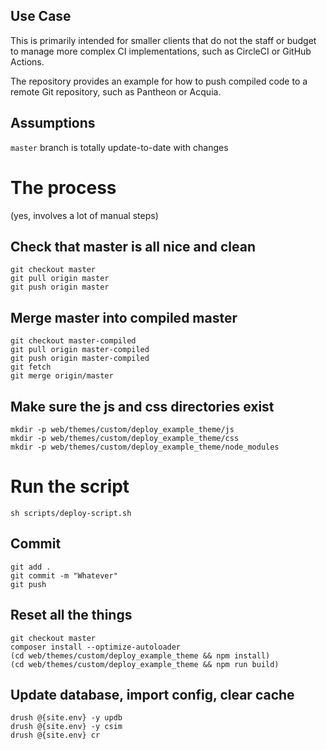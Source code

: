 ## Use Case
This is primarily intended for smaller clients that do not the staff or budget
to manage more complex CI implementations, such as CircleCI or GitHub Actions.

The repository provides an example for how to push compiled code to a remote
Git repository, such as Pantheon or Acquia.

## Assumptions
`master` branch is totally update-to-date with changes

# The process
(yes, involves a lot of manual steps)

## Check that master is all nice and clean
```
git checkout master
git pull origin master
git push origin master
```

## Merge master into compiled master
```
git checkout master-compiled
git pull origin master-compiled
git push origin master-compiled
git fetch
git merge origin/master
```

## Make sure the js and css directories exist
```
mkdir -p web/themes/custom/deploy_example_theme/js
mkdir -p web/themes/custom/deploy_example_theme/css
mkdir -p web/themes/custom/deploy_example_theme/node_modules
```

# Run the script
```
sh scripts/deploy-script.sh
```

## Commit
```
git add .
git commit -m "Whatever"
git push
```

## Reset all the things
```
git checkout master
composer install --optimize-autoloader
(cd web/themes/custom/deploy_example_theme && npm install)
(cd web/themes/custom/deploy_example_theme && npm run build)
```

## Update database, import config, clear cache
```
drush @{site.env} -y updb
drush @{site.env} -y csim
drush @{site.env} cr
```
